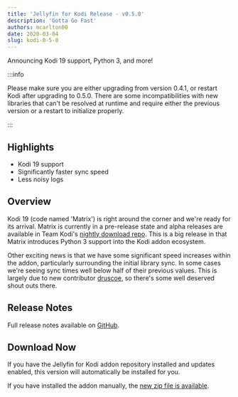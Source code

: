 ```yaml
---
title: 'Jellyfin for Kodi Release - v0.5.0'
description: 'Gotta Go Fast'
authors: mcarlton00
date: 2020-03-04
slug: kodi-0-5-0
---
```


Announcing Kodi 19 support, Python 3, and more!

<!-- truncate -->

:::info

Please make sure you are either upgrading from version 0.4.1, or restart Kodi after upgrading to 0.5.0. There are some incompatibilities with new libraries that can't be resolved at runtime and require either the previous version or a restart to initialize properly.

:::

## Highlights

- Kodi 19 support
- Significantly faster sync speed
- Less noisy logs

## Overview

Kodi 19 (code named 'Matrix') is right around the corner and we're ready for its arrival. Matrix is currently in a pre-release state and alpha releases are available in Team Kodi's [nightly download repo](https://mirrors.kodi.tv/nightlies/). This is a big release in that Matrix introduces Python 3 support into the Kodi addon ecosystem.

Other exciting news is that we have some significant speed increases within the addon, particularly surrounding the initial library sync. In some cases we're seeing sync times well below half of their previous values. This is largely due to new contributor [druscoe](https://github.com/druscoe), so there's some well deserved shout outs there.

## Release Notes

Full release notes available on [GitHub](https://github.com/jellyfin/jellyfin-kodi/releases/tag/v0.5.0).

## Download Now

If you have the Jellyfin for Kodi addon repository installed and updates enabled, this version will automatically be installed for you.

If you have installed the addon manually, the [new zip file is available](https://repo.jellyfin.org/releases/client/kodi/plugin.video.jellyfin/plugin.video.jellyfin-0.5.0.zip).
